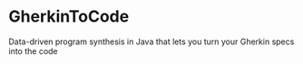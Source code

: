 # GherkinToCode
Data-driven program synthesis in Java that lets you turn your Gherkin specs into the code
